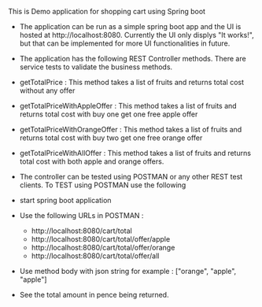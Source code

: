 This is Demo application for shopping cart using Spring boot

* The application can be run as a simple spring boot app and the UI is hosted at http://localhost:8080.
  Currently the UI only displys "It works!", but that can be implemented for more UI functionalities in future.

* The application has the following REST Controller methods. There are service tests to validate the business methods.

 * getTotalPrice : This method takes a list of fruits and returns total cost without any offer

 * getTotalPriceWithAppleOffer : This method takes a list of fruits and returns total cost with buy one get one free apple offer

 * getTotalPriceWithOrangeOffer : This method takes a list of fruits and returns total cost with buy two get one free orange offer

 * getTotalPriceWithAllOffer : This method takes a list of fruits and returns total cost with both apple and orange offers.

* The controller can be tested using POSTMAN or any other REST test clients. To TEST using POSTMAN use the following
 * start spring boot application
 * Use the following URLs in POSTMAN :
    * http://localhost:8080/cart/total
    * http://localhost:8080/cart/total/offer/apple
    * http://localhost:8080/cart/total/offer/orange
    * http://localhost:8080/cart/total/offer/all
 * Use method body with json string for example : ["orange", "apple", "apple"]
 * See the total amount in pence being returned.
